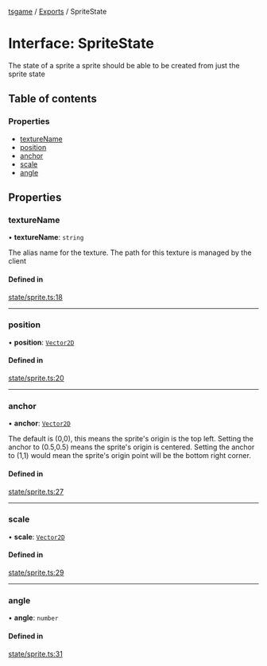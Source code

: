 [tsgame](../README.md) / [Exports](../modules.md) / SpriteState

# Interface: SpriteState

The state of a sprite
a sprite should be able to be created
from just the sprite state

## Table of contents

### Properties

- [textureName](SpriteState.md#texturename)
- [position](SpriteState.md#position)
- [anchor](SpriteState.md#anchor)
- [scale](SpriteState.md#scale)
- [angle](SpriteState.md#angle)

## Properties

### textureName

• **textureName**: `string`

The alias name for the texture.
The path for this texture is managed by the client

#### Defined in

[state/sprite.ts:18](https://github.com/ashleycheung/tsgame/blob/0573a5b/src/state/sprite.ts#L18)

___

### position

• **position**: [`Vector2D`](../classes/Vector2D.md)

#### Defined in

[state/sprite.ts:20](https://github.com/ashleycheung/tsgame/blob/0573a5b/src/state/sprite.ts#L20)

___

### anchor

• **anchor**: [`Vector2D`](../classes/Vector2D.md)

The default is (0,0), this means the sprite's origin is the top left.
Setting the anchor to (0.5,0.5) means the sprite's origin is centered.
Setting the anchor to (1,1) would mean the sprite's origin point will be the bottom right corner.

#### Defined in

[state/sprite.ts:27](https://github.com/ashleycheung/tsgame/blob/0573a5b/src/state/sprite.ts#L27)

___

### scale

• **scale**: [`Vector2D`](../classes/Vector2D.md)

#### Defined in

[state/sprite.ts:29](https://github.com/ashleycheung/tsgame/blob/0573a5b/src/state/sprite.ts#L29)

___

### angle

• **angle**: `number`

#### Defined in

[state/sprite.ts:31](https://github.com/ashleycheung/tsgame/blob/0573a5b/src/state/sprite.ts#L31)
